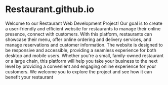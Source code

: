 # Restaurant.github.io
Welcome to our Restaurant Web Development Project! Our goal is to create a user-friendly and efficient website for restaurants to manage their online presence, connect with customers.
With this platform, restaurants can showcase their menu, offer online ordering and delivery services, and manage reservations and customer information. The website is designed to be responsive and accessible, providing a seamless experience for both desktop and mobile users.
Whether you're a small, family-owned restaurant or a large chain, this platform will help you take your business to the next level by providing a convenient and engaging online experience for your customers. We welcome you to explore the project and see how it can benefit your restaurant
